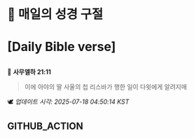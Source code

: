 # 🙏 매일의 성경 구절
# [Daily Bible verse]
##
<!-- START_BIBLE_VERSE -->
📖 **사무엘하 21:11**
> 이에 아야의 딸 사울의 첩 리스바가 행한 일이 다윗에게 알려지매

🕊️ _업데이트 시각: 2025-07-18 04:50:14 KST_
  <!-- END_BIBLE_VERSE -->
## GITHUB_ACTION
